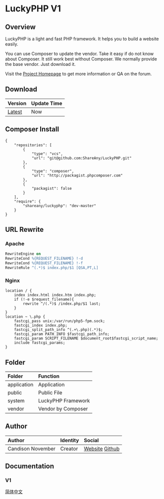 # LuckyPHP V1

## Overview

LuckyPHP is a light and fast PHP framework. It helps you to build a website easily.

You can use Composer to update the vendor. Take it easy if do not know about Composer. It still work best without Composer. We normally provide the base vendor. Just download it.

Visit the [Project Homepage](http://www.LuckyPHP.com/) to get more information or QA on the forum.

## Download

| Version | Update Time |
| :------ | :---------- |
| [Latest](https://github.com/ShareAny/LuckyPHP/archive/master.zip) | Now |

## Composer Install

```Composer
{
    "repositories": [
        {
            "type": "vcs",
            "url": "git@github.com:ShareAny/LuckyPHP.git"
        },
        {
            "type": "composer",
            "url": "http://packagist.phpcomposer.com"
        },
        {
            "packagist": false
        }
    ],
    "require": {
        "shareany/luckyphp": "dev-master"
    }
}
```

## URL Rewrite

### Apache

```Apache
RewriteEngine on
RewriteCond %{REQUEST_FILENAME} !-d
RewriteCond %{REQUEST_FILENAME} !-f
RewriteRule ^(.*)$ index.php/$1 [QSA,PT,L]
```

### Nginx

```Nginx
location / {
    index index.html index.htm index.php;
    if (!-e $request_filename){
        rewrite ^/(.*)$ /index.php/$1 last;
    }
}
location ~ \.php {
    fastcgi_pass unix:/var/run/php5-fpm.sock;
    fastcgi_index index.php;
    fastcgi_split_path_info ^(.+\.php)(.*)$;
    fastcgi_param PATH_INFO $fastcgi_path_info;
    fastcgi_param SCRIPT_FILENAME $document_root$fastcgi_script_name;
    include fastcgi_params;
}
```

## Folder

| Folder      | Function           |
| :---------- | :----------------- |
| application | Application        |
| public      | Public File        |
| system      | LuckyPHP Framework |
| vendor      | Vendor by Composer |

## Author

| Author            | Identity | Social |
| :---------------- | :------- | :----- |
| Candison November | Creator  | [Website](http://www.kandisheng.com/) [Github](https://github.com/KanDisheng) |

## Documentation

### V1

[简体中文](Documentation_V1_SimplifiedChinese.md)